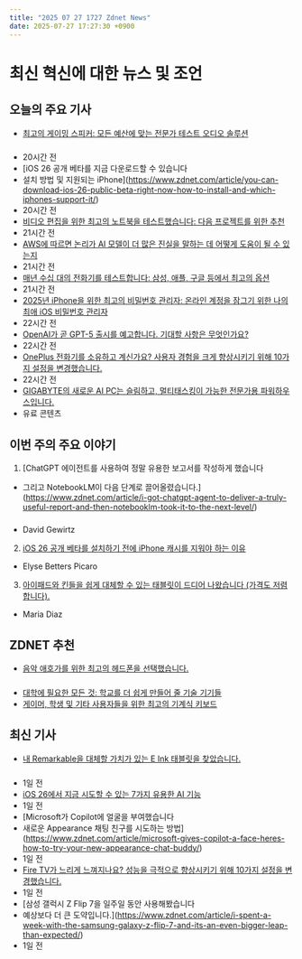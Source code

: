 ```yaml
---
title: "2025 07 27 1727 Zdnet News"
date: 2025-07-27 17:27:30 +0900
---
```


# 최신 혁신에 대한 뉴스 및 조언
## 오늘의 주요 기사 
- [최고의 게이밍 스피커: 모든 예산에 맞는 전문가 테스트 오디오 솔루션](https://www.zdnet.com/home-and-office/home-entertainment/best-gaming-speakers/)

### 
- 20시간 전 
- [iOS 26 공개 베타를 지금 다운로드할 수 있습니다 
- 설치 방법 및 지원되는 iPhone](https://www.zdnet.com/article/you-can-download-ios-26-public-beta-right-now-how-to-install-and-which-iphones-support-it/) 
- 20시간 전 
- [비디오 편집을 위한 최고의 노트북을 테스트했습니다: 다음 프로젝트를 위한 추천](https://www.zdnet.com/article/best-laptop-for-video-editing/) 
- 21시간 전 
- [AWS에 따르면 논리가 AI 모델이 더 많은 진실을 말하는 데 어떻게 도움이 될 수 있는지](https://www.zdnet.com/article/how-logic-can-help-ai-models-tell-more-truth-according-to-aws/) 
- 21시간 전 
- [매년 수십 대의 전화기를 테스트합니다: 삼성, 애플, 구글 등에서 최고의 옵션](https://www.zdnet.com/article/best-phone/) 
- 21시간 전 
- [2025년 iPhone을 위한 최고의 비밀번호 관리자: 온라인 계정을 잠그기 위한 나의 최애 iOS 비밀번호 관리자](https://www.zdnet.com/article/best-password-manager-for-iphone/) 
- 22시간 전 
- [OpenAI가 곧 GPT-5 출시를 예고합니다. 기대할 사항은 무엇인가요?](https://www.zdnet.com/article/openai-teases-imminent-gpt-5-launch-heres-what-to-expect/) 
- 22시간 전 
- [OnePlus 전화기를 소유하고 계신가요? 사용자 경험을 크게 향상시키기 위해 10가지 설정을 변경했습니다.](https://www.zdnet.com/article/own-a-oneplus-phone-i-changed-10-settings-to-significantly-improve-the-user-experience/) 
- 22시간 전 
- [GIGABYTE의 새로운 AI PC는 슬림하고, 멀티태스킹이 가능한 전문가용 파워하우스입니다.](https://www.zdnet.com/article/gigabytes-new-ai-pcs-are-slim-multitasking-powerhouses-for-professionals/) 
- 유료 콘텐츠

## 이번 주의 주요 이야기 

1. [ChatGPT 에이전트를 사용하여 정말 유용한 보고서를 작성하게 했습니다 
- 그리고 NotebookLM이 다음 단계로 끌어올렸습니다.](https://www.zdnet.com/article/i-got-chatgpt-agent-to-deliver-a-truly-useful-report-and-then-notebooklm-took-it-to-the-next-level/)

### 
- David Gewirtz 

2. [iOS 26 공개 베타를 설치하기 전에 iPhone 캐시를 지워야 하는 이유](https://www.zdnet.com/article/how-to-clear-your-iphone-cache-and-why-you-should-do-it-before-installing-ios-26-public-beta/) 
- Elyse Betters Picaro 

3. [아이패드와 킨들을 쉽게 대체할 수 있는 태블릿이 드디어 나왔습니다 (가격도 저렴합니다).](https://www.zdnet.com/article/finally-a-tablet-that-can-easily-replace-my-ipad-and-kindle-and-doesnt-break-the-bank/) 
- Maria Diaz

## ZDNET 추천 
- [음악 애호가를 위한 최고의 헤드폰을 선택했습니다.](https://www.zdnet.com/article/best-music-headphones/)

### 
- [대학에 필요한 모든 것: 학교를 더 쉽게 만들어 줄 기술 기기들](https://www.zdnet.com/education/computers-tech/everything-you-need-for-back-to-school-tech/) 
- [게이머, 학생 및 기타 사용자들을 위한 최고의 기계식 키보드](https://www.zdnet.com/home-and-office/smart-office/best-mechanical-keyboard/)

## 최신 기사 
- [내 Remarkable을 대체할 가치가 있는 E Ink 태블릿을 찾았습니다.](https://www.zdnet.com/article/i-found-an-e-ink-tablet-worthy-of-replacing-my-remarkable-and-its-on-sale/)

### 
- 1일 전 
- [iOS 26에서 지금 시도할 수 있는 7가지 유용한 AI 기능](https://www.zdnet.com/article/7-helpful-ai-features-in-ios-26-you-can-try-now-and-how-to-access-them/) 
- 1일 전 
- [Microsoft가 Copilot에 얼굴을 부여했습니다 
- 새로운 Appearance 채팅 친구를 시도하는 방법](https://www.zdnet.com/article/microsoft-gives-copilot-a-face-heres-how-to-try-your-new-appearance-chat-buddy/) 
- 1일 전 
- [Fire TV가 느리게 느껴지나요? 성능을 극적으로 향상시키기 위해 10가지 설정을 변경했습니다.](https://www.zdnet.com/article/fire-tv-feeling-slow-i-changed-these-10-settings-to-dramatically-improve-the-performance/) 
- 1일 전 
- [삼성 갤럭시 Z Flip 7을 일주일 동안 사용해봤습니다 
- 예상보다 더 큰 도약입니다.](https://www.zdnet.com/article/i-spent-a-week-with-the-samsung-galaxy-z-flip-7-and-its-an-even-bigger-leap-than-expected/) 
- 1일 전